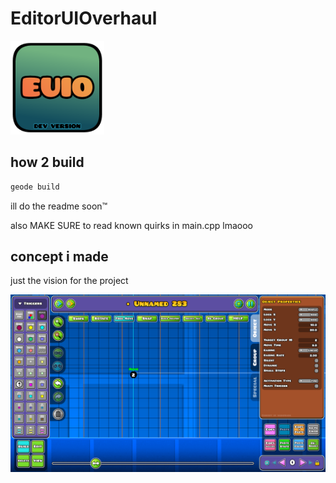 # EditorUIOverhaul

<img src="logo.png" width="150" alt="the mod's logo" />

## how 2 build
```sh
geode build
```
ill do the readme soon™

also MAKE SURE to read known quirks in main.cpp lmaooo

## concept i made

just the vision for the project

<img src="concept.png" alt="concept" />
